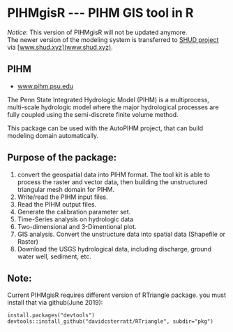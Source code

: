 # PIHMgisR --- PIHM GIS tool in R

*Notice*: This version of PIHMgisR will not be updated anymore.  
The newer version of the modeling system is transferred to [SHUD project](https://shud.xyz) via [www.shud.xyz](www.shud.xyz). 


## PIHM
- www.pihm.psu.edu

The Penn State Integrated Hydrologic Model (PIHM) is a multiprocess, multi-scale hydrologic model where the major hydrological processes are fully coupled using the semi-discrete finite volume method. 

This package can be used with the AutoPIHM project, that can build modeling domain automatically.

## Purpose of the package:
1. convert the geospatial data into PIHM format. The tool kit is able to process the raster and vector data, then building the unstructured triangular mesh domain for PIHM.
2. Write/read the PIHM input files.
3. Read the PIHM output files.
4. Generate the calibration parameter set.
5. Time-Series analysis on hydrologic data
6. Two-dimensional and 3-Dimentional plot.
7. GIS analysis. Convert the unstructure data into spatial data (Shapefile or Raster)
8. Download the USGS hydrological data, including discharge, ground water well, sediment, etc.


## Note:
Current PIHMgisR requires different version of RTriangle package. you must install that via github(June 2019):
```
install.packages("devtools")
devtools::install_github("davidcsterratt/RTriangle", subdir="pkg")
```
